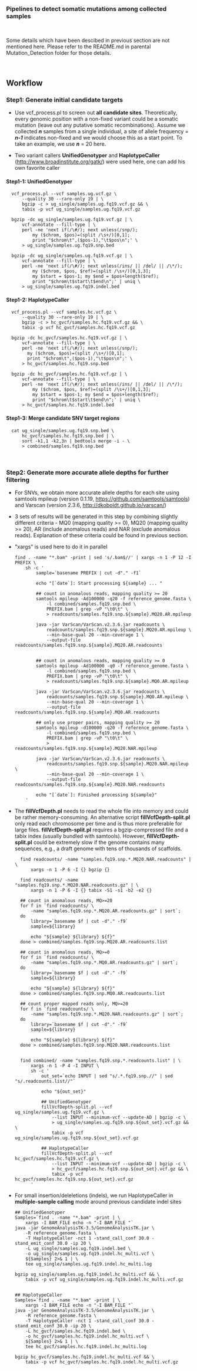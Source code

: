 ### Pipelines to detect somatic mutations among collected samples

<br />

Some details which have been descibed in previous section are not mentioned here. Please refer to the README.md in parental Mutation_Detection folder for those details.

<br />

## Workflow

### Step1: Generate initial candidate targets

* Use vcf_process.pl to screen out **all candidate sites**. Theoretically, every genomic position with a non-fixed variant could be a somatic mutation (leave out any putative somatic recombinations). Assume we collected ***n*** samples from a single individual, a site of allele frequency = ***n-1*** indicates non-fixed and we would choose this as a start point. To take an example, we use ***n*** = 20 here.

* Two variant callers **UnifiedGenotyper** and **HaplotypeCaller** (http://www.broadinstitute.org/gatk/) were used here, one can add his own favorite caller

#### Step1-1: UnifiedGenotyper
      vcf_process.pl --vcf samples.ug.vcf.gz \
          --quality 30 --rare-only 19 | \
          bgzip -c > ug_single/samples.ug.fq19.vcf.gz && \
          tabix -p vcf ug_single/samples.ug.fq19.vcf.gz

      bgzip -dc ug_single/samples.ug.fq19.vcf.gz | \
          vcf-annotate --fill-type | \
          perl -ne 'next if(/\#/); next unless(/snp/); 
              my ($chrom, $pos)=(split /\s+/)[0,1]; 
              print "$chrom\t",($pos-1),"\t$pos\n";' \
          > ug_single/samples.ug.fq19.snp.bed

      bgzip -dc ug_single/samples.ug.fq19.vcf.gz | \
          vcf-annotate --fill-type | \
          perl -ne 'next if(/\#/); next unless(/ins/ || /del/ || /\*/); 
              my ($chrom, $pos, $ref)=(split /\s+/)[0,1,3];
              my $start = $pos-1; my $end = $pos+length($ref); 
              print "$chrom\t$start\t$end\n";' | uniq \
          > ug_single/samples.ug.fq19.indel.bed



#### Step1-2: HaplotypeCaller
      vcf_process.pl --vcf samples.hc.vcf.gz \
          --quality 30 --rare-only 19 | \
          bgzip -c > hc_gvcf/samples.hc.fq19.vcf.gz && \
          tabix -p vcf hc_gvcf/samples.hc.fq19.vcf.gz

      bgzip -dc hc_gvcf/samples.hc.fq19.vcf.gz | \
          vcf-annotate --fill-type | \
          perl -ne 'next if(/\#/); next unless(/snp/); 
            my ($chrom, $pos)=(split /\s+/)[0,1]; 
            print "$chrom\t",($pos-1),"\t$pos\n";' \
          > hc_gvcf/samples.hc.fq19.snp.bed

      bgzip -dc hc_gvcf/samples.hc.fq19.vcf.gz | \
          vcf-annotate --fill-type | \
          perl -ne 'next if(/\#/); next unless(/ins/ || /del/ || /\*/); 
              my ($chrom, $pos, $ref)=(split /\s+/)[0,1,3];
              my $start = $pos-1; my $end = $pos+length($ref); 
              print "$chrom\t$start\t$end\n";' | uniq \
          > hc_gvcf/samples.hc.fq19.indel.bed



#### Step1-3: Merge candidate SNV target regions
      cat ug_single/samples.ug.fq19.snp.bed \
          hc_gvcf/samples.hc.fq19.snp.bed | \
          sort -k1,1 -k2,3n | bedtools merge -i - \
          > combined/samples.fq19.snp.bed

<br />

### Step2: Generate more accurate allele depths for further filtering

* For SNVs, we obtain more accurate allele depths for each site using samtools mpileup (version 0.1.19, https://github.com/samtools/samtools) and Varscan (version 2.3.6, http://dkoboldt.github.io/varscan/)

* 3 sets of results will be generated in this step by combining slightly different criteria - MQ0 (mapping quality >= 0), MQ20 (mapping quality >= 20), AR (include anomalous reads) and NAR (exclude anomalous reads). Explanation of these criteria could be found in previous section.

* "xargs" is used here to do it in parallel

      find . -name "*.bam" -print | sed 's/.bam$//' | xargs -n 1 -P 12 -I PREFIX \
          sh -c '
              sample=`basename PREFIX | cut -d"." -f1`

              echo "[`date`]: Start processing ${sample} ... "

              ## count in anomalous reads, mapping quality >= 20
              samtools mpileup -Ad100000 -q20 -f reference_genome.fasta \
                  -l combined/samples.fq19.snp.bed \
                  PREFIX.bam | grep -vP "\t0\t" \
                  > readcounts/samples.fq19.snp.${sample}.MQ20.AR.mpileup

              java -jar VarScan/VarScan.v2.3.6.jar readcounts \
                  readcounts/samples.fq19.snp.${sample}.MQ20.AR.mpileup \
                  --min-base-qual 20 --min-coverage 1 \
                  --output-file readcounts/samples.fq19.snp.${sample}.MQ20.AR.readcounts


              ## count in anomalous reads, mapping quality >= 0
              samtools mpileup -Ad100000 -q0 -f reference_genome.fasta \
                  -l combined/samples.fq19.snp.bed \
                  PREFIX.bam | grep -vP "\t0\t" \
                  > readcounts/samples.fq19.snp.${sample}.MQ0.AR.mpileup

              java -jar VarScan/VarScan.v2.3.6.jar readcounts \
                  readcounts/samples.fq19.snp.${sample}.MQ0.AR.mpileup \
                  --min-base-qual 20 --min-coverage 1 \
                  --output-file readcounts/samples.fq19.snp.${sample}.MQ0.AR.readcounts

              ## only use proper pairs, mapping quality >= 20
              samtools mpileup -d100000 -q20 -f reference_genome.fasta \
                  -l combined/samples.fq19.snp.bed \
                  PREFIX.bam | grep -vP "\t0\t" \
                  > readcounts/samples.fq19.snp.${sample}.MQ20.NAR.mpileup

              java -jar VarScan/VarScan.v2.3.6.jar readcounts \
                  readcounts/samples.fq19.snp.${sample}.MQ20.NAR.mpileup \
                  --min-base-qual 20 --min-coverage 1 \
                  --output-file readcounts/samples.fq19.snp.${sample}.MQ20.NAR.readcounts

              echo "[`date`]: Finished processing ${sample}"
          '

    
* The **fillVcfDepth.pl** needs to read the whole file into memory and could be rather memory-consuming. An alternative script **fillVcfDepth-split.pl** only read each chromosome per time and is thus more preferable for large files. **fillVcfDepth-split.pl** requires a bgzip-compressed file and a tabix index (usually bundled with samtools). However, **fillVcfDepth-split.pl** could be extremely slow if the genome contains many sequences, e.g., a draft genome with tens of thousands of scaffolds.
    
        find readcounts/ -name "samples.fq19.snp.*.MQ20.NAR.readcounts" | \
            xargs -n 1 -P 6 -I {} bgzip {}
            
        find readcounts/ -name "samples.fq19.snp.*.MQ20.NAR.readcounts.gz" | \
            xargs -n 1 -P 6 -I {} tabix -S1 -s1 -b2 -e2 {}

        ## count in anomalous reads, MQ>=20
        for f in `find readcounts/ \
            -name "samples.fq19.snp.*.MQ20.AR.readcounts.gz" | sort`;
        do
            library=`basename $f | cut -d"." -f9`
            sample=${library}

            echo "${sample} ${library} ${f}"
        done > combined/samples.fq19.snp.MQ20.AR.readcounts.list

        ## count in anomalous reads, MQ>=0
        for f in `find readcounts/ \
            -name "samples.fq19.snp.*.MQ0.AR.readcounts.gz" | sort`;
        do
            library=`basename $f | cut -d"." -f9`
            sample=${library}

            echo "${sample} ${library} ${f}"
        done > combined/samples.fq19.snp.MQ0.AR.readcounts.list

        ## count proper mapped reads only, MQ>=20
        for f in `find readcounts/ \
            -name "samples.fq19.snp.*.MQ20.NAR.readcounts.gz" | sort`;
        do
            library=`basename $f | cut -d"." -f9`
            sample=${library}

            echo "${sample} ${library} ${f}"
        done > combined/samples.fq19.snp.MQ20.NAR.readcounts.list


        find combined/ -name "samples.fq19.snp.*.readcounts.list" | \
            xargs -n 1 -P 4 -I INPUT \
            sh -c '
                out_set=`echo INPUT | sed "s/.*.fq19.snp.//" | sed "s/.readcounts.list//"`

                echo "${out_set}"

                ## UnifiedGenotyper
                fillVcfDepth-split.pl --vcf ug_single/samples.ug.fq19.vcf.gz \
                    --list INPUT --minimum-vcf --update-AD | bgzip -c \
                    > ug_single/samples.ug.fq19.snp.${out_set}.vcf.gz && \
                    tabix -p vcf ug_single/samples.ug.fq19.snp.${out_set}.vcf.gz

                ## HaplotypeCaller
                fillVcfDepth-split.pl --vcf hc_gvcf/samples.hc.fq19.vcf.gz \
                    --list INPUT --minimum-vcf --update-AD | bgzip -c \
                    > hc_gvcf/samples.hc.fq19.snp.${out_set}.vcf.gz && \
                    tabix -p vcf hc_gvcf/samples.hc.fq19.snp.${out_set}.vcf.gz
            '




* For small insertion/deleletions (indels), we run HaplotypeCaller in **multiple-sample calling** mode around previous candidate indel sites

      ## UnifiedGenotyper
      Samples=`find . -name "*.bam" -print | \
          xargs -I BAM_FILE echo -n "-I BAM_FILE "`
      java -jar GenomeAnalysisTK-3.5/GenomeAnalysisTK.jar \
          -R reference_genome.fasta \
          -T HaplotypeCaller -nct 1 -stand_call_conf 30.0 -stand_emit_conf 30.0 -ip 20 \
          -L ug_single/samples.ug.fq19.indel.bed \
          -o ug_single/samples.ug.fq19.indel.hc_multi.vcf \
          ${Samples} 2>& 1 | \
          tee ug_single/samples.ug.fq19.indel.hc_multi.log

      bgzip ug_single/samples.ug.fq19.indel.hc_multi.vcf && \
          tabix -p vcf ug_single/samples.ug.fq19.indel.hc_multi.vcf.gz


      ## HaplotypeCaller
      Samples=`find . -name "*.bam" -print | \
          xargs -I BAM_FILE echo -n "-I BAM_FILE "`
      java -jar GenomeAnalysisTK-3.5/GenomeAnalysisTK.jar \
          -R reference_genome.fasta \
          -T HaplotypeCaller -nct 1 -stand_call_conf 30.0 -stand_emit_conf 30.0 -ip 20 \
          -L hc_gvcf/samples.hc.fq19.indel.bed \
          -o hc_gvcf/samples.hc.fq19.indel.hc_multi.vcf \
          ${Samples} 2>& 1 | \
          tee hc_gvcf/samples.hc.fq19.indel.hc_multi.log

      bgzip hc_gvcf/samples.hc.fq19.indel.hc_multi.vcf && \
          tabix -p vcf hc_gvcf/samples.hc.fq19.indel.hc_multi.vcf.gz
    
    
    

